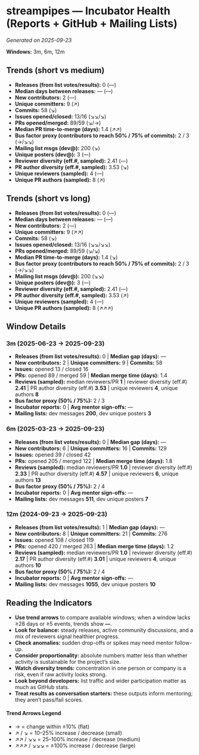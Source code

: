 # streampipes — Incubator Health (Reports + GitHub + Mailing Lists)
_Generated on 2025-09-23_

**Windows:** 3m, 6m, 12m

## Trends (short vs medium)

- **Releases (from list votes/results):** 0 (—)
- **Median days between releases:** — (—)
- **New contributors:** 2 (—)
- **Unique committers:** 9 (↗)
- **Commits:** 58 (↘)
- **Issues opened/closed:** 13/16 (↘↘/↘)
- **PRs opened/merged:** 89/59 (↘/→)
- **Median PR time-to-merge (days):** 1.4 (↗↗)
- **Bus factor proxy (contributors to reach 50% / 75% of commits):** 2 / 3 (→/↘↘)
- **Mailing list msgs (dev@):** 200 (↘)
- **Unique posters (dev@):** 3 (—)
- **Reviewer diversity (eff.#, sampled):** 2.41 (—)
- **PR author diversity (eff.#, sampled):** 3.53 (↘)
- **Unique reviewers (sampled):** 4 (—)
- **Unique PR authors (sampled):** 8 (↗)

## Trends (short vs long)

- **Releases (from list votes/results):** 0 (—)
- **Median days between releases:** — (—)
- **New contributors:** 2 (—)
- **Unique committers:** 9 (↗↗)
- **Commits:** 58 (↘)
- **Issues opened/closed:** 13/16 (↘↘/↘↘)
- **PRs opened/merged:** 89/59 (↘/↘)
- **Median PR time-to-merge (days):** 1.4 (↘)
- **Bus factor proxy (contributors to reach 50% / 75% of commits):** 2 / 3 (→/↘↘)
- **Mailing list msgs (dev@):** 200 (↘↘)
- **Unique posters (dev@):** 3 (—)
- **Reviewer diversity (eff.#, sampled):** 2.41 (—)
- **PR author diversity (eff.#, sampled):** 3.53 (↗)
- **Unique reviewers (sampled):** 4 (—)
- **Unique PR authors (sampled):** 8 (↗↗↗)

## Window Details
### 3m  (2025-06-23 → 2025-09-23)
- **Releases (from list votes/results):** 0  |  **Median gap (days):** —
- **New contributors:** 2  |  **Unique committers:** 9  |  **Commits:** 58
- **Issues:** opened 13 / closed 16
- **PRs:** opened 89 / merged 59  |  **Median merge time (days):** 1.4
- **Reviews (sampled):** median reviewers/PR **1**  |  reviewer diversity (eff.#) **2.41**  |  PR author diversity (eff.#) **3.53**  |  unique reviewers **4**, unique authors **8**
- **Bus factor proxy (50% / 75%):** 2 / 3
- **Incubator reports:** 0  |  **Avg mentor sign-offs:** —
- **Mailing lists:** dev messages **200**, dev unique posters **3**

### 6m  (2025-03-23 → 2025-09-23)
- **Releases (from list votes/results):** 0  |  **Median gap (days):** —
- **New contributors:** 6  |  **Unique committers:** 16  |  **Commits:** 129
- **Issues:** opened 39 / closed 42
- **PRs:** opened 205 / merged 122  |  **Median merge time (days):** 1.8
- **Reviews (sampled):** median reviewers/PR **1.0**  |  reviewer diversity (eff.#) **2.33**  |  PR author diversity (eff.#) **4.57**  |  unique reviewers **6**, unique authors **13**
- **Bus factor proxy (50% / 75%):** 2 / 4
- **Incubator reports:** 0  |  **Avg mentor sign-offs:** —
- **Mailing lists:** dev messages **511**, dev unique posters **7**

### 12m  (2024-09-23 → 2025-09-23)
- **Releases (from list votes/results):** 1  |  **Median gap (days):** —
- **New contributors:** 8  |  **Unique committers:** 21  |  **Commits:** 276
- **Issues:** opened 108 / closed 119
- **PRs:** opened 420 / merged 263  |  **Median merge time (days):** 1.2
- **Reviews (sampled):** median reviewers/PR **1.0**  |  reviewer diversity (eff.#) **2.17**  |  PR author diversity (eff.#) **3.01**  |  unique reviewers **4**, unique authors **10**
- **Bus factor proxy (50% / 75%):** 2 / 4
- **Incubator reports:** 0  |  **Avg mentor sign-offs:** —
- **Mailing lists:** dev messages **1055**, dev unique posters **10**

## Reading the Indicators
- **Use trend arrows** to compare available windows; when a window lacks ≥28 days or ≥5 events, trends show **—**.
- **Look for balance:** steady releases, active community discussions, and a mix of reviewers signal healthier progress.
- **Check anomalies:** sudden drop-offs or spikes may need mentor follow-up.
- **Consider proportionality:** absolute numbers matter less than whether activity is sustainable for the project’s size.
- **Watch diversity trends:** concentration in one person or company is a risk, even if raw activity looks strong.
- **Look beyond developers:** list traffic and wider participation matter as much as GitHub stats.
- **Treat results as conversation starters:** these outputs inform mentoring; they aren’t pass/fail scores.

#### Trend Arrows Legend
- →  = change within ±10% (flat)
- ↗ / ↘ = 10–25% increase / decrease (small)
- ↗↗ / ↘↘ = 25–100% increase / decrease (medium)
- ↗↗↗ / ↘↘↘ = ≥100% increase / decrease (large)
